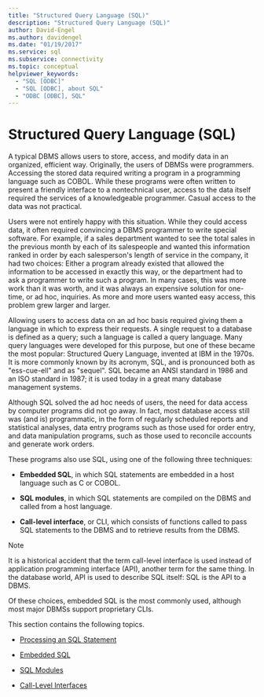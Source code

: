 ```yaml
---
title: "Structured Query Language (SQL)"
description: "Structured Query Language (SQL)"
author: David-Engel
ms.author: davidengel
ms.date: "01/19/2017"
ms.service: sql
ms.subservice: connectivity
ms.topic: conceptual
helpviewer_keywords:
  - "SQL [ODBC]"
  - "SQL [ODBC], about SQL"
  - "ODBC [ODBC], SQL"
---
```

# Structured Query Language (SQL)
A typical DBMS allows users to store, access, and modify data in an organized, efficient way. Originally, the users of DBMSs were programmers. Accessing the stored data required writing a program in a programming language such as COBOL. While these programs were often written to present a friendly interface to a nontechnical user, access to the data itself required the services of a knowledgeable programmer. Casual access to the data was not practical.  
  
 Users were not entirely happy with this situation. While they could access data, it often required convincing a DBMS programmer to write special software. For example, if a sales department wanted to see the total sales in the previous month by each of its salespeople and wanted this information ranked in order by each salesperson's length of service in the company, it had two choices: Either a program already existed that allowed the information to be accessed in exactly this way, or the department had to ask a programmer to write such a program. In many cases, this was more work than it was worth, and it was always an expensive solution for one-time, or ad hoc, inquiries. As more and more users wanted easy access, this problem grew larger and larger.  
  
 Allowing users to access data on an ad hoc basis required giving them a language in which to express their requests. A single request to a database is defined as a query; such a language is called a query language. Many query languages were developed for this purpose, but one of these became the most popular: Structured Query Language, invented at IBM in the 1970s. It is more commonly known by its acronym, SQL, and is pronounced both as "ess-cue-ell" and as "sequel". SQL became an ANSI standard in 1986 and an ISO standard in 1987; it is used today in a great many database management systems.  
  
 Although SQL solved the ad hoc needs of users, the need for data access by computer programs did not go away. In fact, most database access still was (and is) programmatic, in the form of regularly scheduled reports and statistical analyses, data entry programs such as those used for order entry, and data manipulation programs, such as those used to reconcile accounts and generate work orders.  
  
 These programs also use SQL, using one of the following three techniques:  
  
-   **Embedded SQL**, in which SQL statements are embedded in a host language such as C or COBOL.  
  
-   **SQL modules**, in which SQL statements are compiled on the DBMS and called from a host language.  
  
-   **Call-level interface**, or CLI, which consists of functions called to pass SQL statements to the DBMS and to retrieve results from the DBMS.  
  
> [!NOTE]  
>  It is a historical accident that the term call-level interface is used instead of application programming interface (API), another term for the same thing. In the database world, API is used to describe SQL itself: SQL is the API to a DBMS.  
  
 Of these choices, embedded SQL is the most commonly used, although most major DBMSs support proprietary CLIs.  
  
 This section contains the following topics.  
  
-   [Processing an SQL Statement](../../odbc/reference/processing-a-sql-statement.md)  
  
-   [Embedded SQL](../../odbc/reference/embedded-sql.md)  
  
-   [SQL Modules](../../odbc/reference/sql-modules.md)  
  
-   [Call-Level Interfaces](../../odbc/reference/call-level-interfaces.md)
